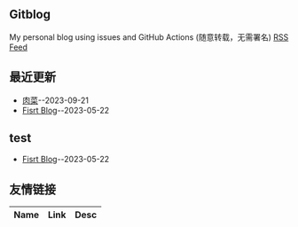 ## Gitblog
My personal blog using issues and GitHub Actions (随意转载，无需署名)
[RSS Feed](https://raw.githubusercontent.com/shiyang07ca/gitblog/master/feed.xml)
## 最近更新
- [肉菜](https://github.com/shiyang07ca/gitblog/issues/2)--2023-09-21
- [Fisrt Blog](https://github.com/shiyang07ca/gitblog/issues/1)--2023-05-22
## test
- [Fisrt Blog](https://github.com/shiyang07ca/gitblog/issues/1)--2023-05-22
## 友情链接
| Name | Link | Desc | 
 | ---- | ---- | ---- |
